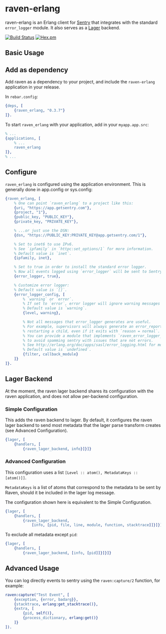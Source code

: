 # raven-erlang

raven-erlang is an Erlang client for [Sentry](http://aboutsentry.com/) that integrates with the standard `error_logger` module. It also serves as a [Lager](https://github.com/erlang-lager/lager) backend.

[![Build Status](https://travis-ci.org/artemeff/raven-erlang.svg?branch=master)](https://travis-ci.org/artemeff/raven-erlang)
[![Hex.pm](https://img.shields.io/hexpm/v/raven_erlang.svg)](https://hex.pm/packages/raven_erlang)

## Basic Usage

## Add as dependency

Add raven as a dependency to your project, and include the `raven-erlang` application in your release.

In `rebar.config`:

```erlang
{deps, [
    {raven_erlang, "0.3.7"}
]}.
```

To start `raven_erlang` with your application, add in your `myapp.app.src`:

```erlang
% ...
{applications, [
    % ...
    raven_erlang
]},
% ...
```

## Configure

`raven_erlang` is configured using the application environment. This is generally done in app.config or sys.config:

```erlang
{raven_erlang, [
    % One can point `raven_erlang` to a project like this:
    {uri, "https://app.getsentry.com"},
    {project, "1"},
    {public_key, "PUBLIC_KEY"},
    {private_key, "PRIVATE_KEY"},

    % ...or just use the DSN:
    {dsn, "https://PUBLIC_KEY:PRIVATE_KEY@app.getsentry.com/1"},

    % Set to inet6 to use IPv6.
    % See `ipfamily` in `httpc:set_options/1` for more information.
    % Default value is `inet`.
    {ipfamily, inet},

    % Set to true in order to install the standard error logger.
    % Now all events logged using `error_logger` will be sent to Sentry.
    {error_logger, true},

    % Customize error logger:
    % Default value is `[]`.
    {error_logger_config, [
        % `warning` or `error`.
        % If set to `error`, error logger will ignore warning messages and reports.
        % Default value is `warning`.
        {level, warning},

        % Not all messages that error_logger generates are useful.
        % For example, supervisors will always generate an error_report when
        % restarting a child, even if it exits with `reason = normal`.
        % You can provide a module that implements `raven_error_logger_filter` behavior
        % to avoid spamming sentry with issues that are not errors.
        % See http://erlang.org/doc/apps/sasl/error_logging.html for more information.
        % Default value is `undefined`.
        {filter, callback_module}
    ]}
]}.
```

## Lager Backend

At the moment, the raven lager backend shares its configuration with the raven application, and does
not allow per-backend configuration.

### Simple Configuration

This adds the raven backend to lager. By default, it configures the raven lager backend to send most metadata that the lager parse transform creates (see Advanced Configuration).

```erlang
{lager, [
    {handlers, [
        {raven_lager_backend, info}]}]}
```

### Advanced Configuration

This configuration uses a list `[Level :: atom(), MetadataKeys :: [atom()]]`.

`MetadataKeys` is a list of atoms that correspond to the metadata to be sent by Raven, should it be included in the lager log message.

The configuration shown here is equivalent to the Simple Configuration.

```erlang
{lager, [
    {handlers, [
        {raven_lager_backend,
            [info, [pid, file, line, module, function, stacktrace]]}]}]}
```

To exclude all metadata except `pid`:

```erlang
{lager, [
    {handlers, [
        {raven_lager_backend, [info, [pid]]}]}]}
```


## Advanced Usage

You can log directly events to sentry using the `raven:capture/2` function, for example:

```erlang
raven:capture("Test Event", [
    {exception, {error, badarg}},
    {stacktrace, erlang:get_stacktrace()},
    {extra, [
        {pid, self()},
        {process_dictionary, erlang:get()}
    ]}
]).
```

